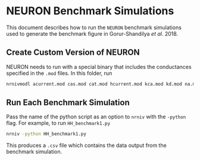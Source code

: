 # NEURON Benchmark Simulations

This document describes how to run the `NEURON` benchmark simulations used to generate
the benchmark figure in Gorur-Shandilya *et al.* 2018.

## Create Custom Version of NEURON
NEURON needs to run with a special binary that includes the conductances specified
in the `.mod` files. In this folder, run

```bash
nrnivmodl acurrent.mod cas.mod cat.mod hcurrent.mod kca.mod kd.mod na.mod
```

## Run Each Benchmark Simulation
Pass the name of the python script as an option to `nrniv` with the `-python` flag.
For example, to run `HH_benchmark1.py`

```bash
nrniv -python HH_benchmark1.py
```

This produces a `.csv` file which contains the data output from the benchmark simulation.
